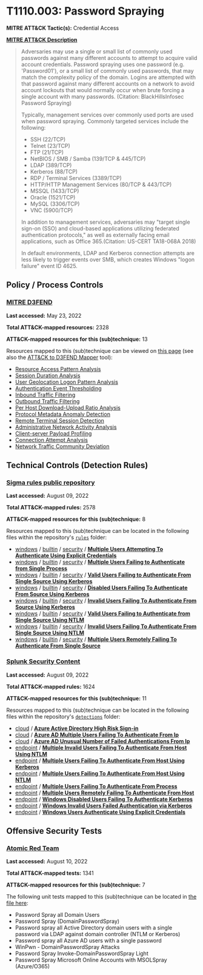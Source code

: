 # T1110.003: Password Spraying
**MITRE ATT&CK Tactic(s):** Credential Access

**[MITRE ATT&CK Description](https://attack.mitre.org/techniques/T1110/003)**
<blockquote>Adversaries may use a single or small list of commonly used passwords against many different accounts to attempt to acquire valid account credentials. Password spraying uses one password (e.g. 'Password01'), or a small list of commonly used passwords, that may match the complexity policy of the domain. Logins are attempted with that password against many different accounts on a network to avoid account lockouts that would normally occur when brute forcing a single account with many passwords. (Citation: BlackHillsInfosec Password Spraying)

Typically, management services over commonly used ports are used when password spraying. Commonly targeted services include the following:

* SSH (22/TCP)
* Telnet (23/TCP)
* FTP (21/TCP)
* NetBIOS / SMB / Samba (139/TCP & 445/TCP)
* LDAP (389/TCP)
* Kerberos (88/TCP)
* RDP / Terminal Services (3389/TCP)
* HTTP/HTTP Management Services (80/TCP & 443/TCP)
* MSSQL (1433/TCP)
* Oracle (1521/TCP)
* MySQL (3306/TCP)
* VNC (5900/TCP)

In addition to management services, adversaries may "target single sign-on (SSO) and cloud-based applications utilizing federated authentication protocols," as well as externally facing email applications, such as Office 365.(Citation: US-CERT TA18-068A 2018)

In default environments, LDAP and Kerberos connection attempts are less likely to trigger events over SMB, which creates Windows "logon failure" event ID 4625.</blockquote>

## Policy / Process Controls
### [MITRE D3FEND](https://d3fend.mitre.org/)
**Last accessed:** May 23, 2022

**Total ATT&CK-mapped resources:** 2328

**ATT&CK-mapped resources for this (sub)technique:** 13

Resources mapped to this (sub)technique can be viewed on [this page](https://d3fend.mitre.org/) (see also the [ATT&CK to D3FEND Mapper](https://d3fend.mitre.org/tools/attack-mapper) tool):

* [Resource Access Pattern Analysis](https://d3fend.mitre.org/technique/d3f:ResourceAccessPatternAnalysis)
* [Session Duration Analysis](https://d3fend.mitre.org/technique/d3f:SessionDurationAnalysis)
* [User Geolocation Logon Pattern Analysis](https://d3fend.mitre.org/technique/d3f:UserGeolocationLogonPatternAnalysis)
* [Authentication Event Thresholding](https://d3fend.mitre.org/technique/d3f:AuthenticationEventThresholding)
* [Inbound Traffic Filtering](https://d3fend.mitre.org/technique/d3f:InboundTrafficFiltering)
* [Outbound Traffic Filtering](https://d3fend.mitre.org/technique/d3f:OutboundTrafficFiltering)
* [Per Host Download-Upload Ratio Analysis](https://d3fend.mitre.org/technique/d3f:PerHostDownload-UploadRatioAnalysis)
* [Protocol Metadata Anomaly Detection](https://d3fend.mitre.org/technique/d3f:ProtocolMetadataAnomalyDetection)
* [Remote Terminal Session Detection](https://d3fend.mitre.org/technique/d3f:RemoteTerminalSessionDetection)
* [Administrative Network Activity Analysis](https://d3fend.mitre.org/technique/d3f:AdministrativeNetworkActivityAnalysis)
* [Client-server Payload Profiling](https://d3fend.mitre.org/technique/d3f:Client-serverPayloadProfiling)
* [Connection Attempt Analysis](https://d3fend.mitre.org/technique/d3f:ConnectionAttemptAnalysis)
* [Network Traffic Community Deviation](https://d3fend.mitre.org/technique/d3f:NetworkTrafficCommunityDeviation)

## Technical Controls (Detection Rules)
### [Sigma rules public repository](https://github.com/SigmaHQ/sigma)
**Last accessed:** August 09, 2022

**Total ATT&CK-mapped rules:** 2578

**ATT&CK-mapped resources for this (sub)technique:** 8

Resources mapped to this (sub)technique can be located in the following files within the repository's <code>[rules](https://github.com/SigmaHQ/sigma/tree/master/rules)</code> folder:

* [windows](https://github.com/SigmaHQ/sigma/tree/master/rules/windows/) / [builtin](https://github.com/SigmaHQ/sigma/tree/master/rules/windows/builtin/) / [security](https://github.com/SigmaHQ/sigma/tree/master/rules/windows/builtin/security/) / **[Multiple Users Attempting To Authenticate Using Explicit Credentials](https://github.com/SigmaHQ/sigma/blob/master/rules/windows/builtin/security/win_susp_failed_logons_explicit_credentials.yml)**
* [windows](https://github.com/SigmaHQ/sigma/tree/master/rules/windows/) / [builtin](https://github.com/SigmaHQ/sigma/tree/master/rules/windows/builtin/) / [security](https://github.com/SigmaHQ/sigma/tree/master/rules/windows/builtin/security/) / **[Multiple Users Failing to Authenticate from Single Process](https://github.com/SigmaHQ/sigma/blob/master/rules/windows/builtin/security/win_susp_failed_logons_single_process.yml)**
* [windows](https://github.com/SigmaHQ/sigma/tree/master/rules/windows/) / [builtin](https://github.com/SigmaHQ/sigma/tree/master/rules/windows/builtin/) / [security](https://github.com/SigmaHQ/sigma/tree/master/rules/windows/builtin/security/) / **[Valid Users Failing to Authenticate From Single Source Using Kerberos](https://github.com/SigmaHQ/sigma/blob/master/rules/windows/builtin/security/win_susp_failed_logons_single_source_kerberos.yml)**
* [windows](https://github.com/SigmaHQ/sigma/tree/master/rules/windows/) / [builtin](https://github.com/SigmaHQ/sigma/tree/master/rules/windows/builtin/) / [security](https://github.com/SigmaHQ/sigma/tree/master/rules/windows/builtin/security/) / **[Disabled Users Failing To Authenticate From Source Using Kerberos](https://github.com/SigmaHQ/sigma/blob/master/rules/windows/builtin/security/win_susp_failed_logons_single_source_kerberos2.yml)**
* [windows](https://github.com/SigmaHQ/sigma/tree/master/rules/windows/) / [builtin](https://github.com/SigmaHQ/sigma/tree/master/rules/windows/builtin/) / [security](https://github.com/SigmaHQ/sigma/tree/master/rules/windows/builtin/security/) / **[Invalid Users Failing To Authenticate From Source Using Kerberos](https://github.com/SigmaHQ/sigma/blob/master/rules/windows/builtin/security/win_susp_failed_logons_single_source_kerberos3.yml)**
* [windows](https://github.com/SigmaHQ/sigma/tree/master/rules/windows/) / [builtin](https://github.com/SigmaHQ/sigma/tree/master/rules/windows/builtin/) / [security](https://github.com/SigmaHQ/sigma/tree/master/rules/windows/builtin/security/) / **[Valid Users Failing to Authenticate from Single Source Using NTLM](https://github.com/SigmaHQ/sigma/blob/master/rules/windows/builtin/security/win_susp_failed_logons_single_source_ntlm.yml)**
* [windows](https://github.com/SigmaHQ/sigma/tree/master/rules/windows/) / [builtin](https://github.com/SigmaHQ/sigma/tree/master/rules/windows/builtin/) / [security](https://github.com/SigmaHQ/sigma/tree/master/rules/windows/builtin/security/) / **[Invalid Users Failing To Authenticate From Single Source Using NTLM](https://github.com/SigmaHQ/sigma/blob/master/rules/windows/builtin/security/win_susp_failed_logons_single_source_ntlm2.yml)**
* [windows](https://github.com/SigmaHQ/sigma/tree/master/rules/windows/) / [builtin](https://github.com/SigmaHQ/sigma/tree/master/rules/windows/builtin/) / [security](https://github.com/SigmaHQ/sigma/tree/master/rules/windows/builtin/security/) / **[Multiple Users Remotely Failing To Authenticate From Single Source](https://github.com/SigmaHQ/sigma/blob/master/rules/windows/builtin/security/win_susp_failed_remote_logons_single_source.yml)**

### [Splunk Security Content](https://github.com/splunk/security_content)
**Last accessed:** August 09, 2022

**Total ATT&CK-mapped rules:** 1624

**ATT&CK-mapped resources for this (sub)technique:** 11

Resources mapped to this (sub)technique can be located in the following files within the repository's <code>[detections](https://github.com/splunk/security_content/tree/develop/detections)</code> folder:

* [cloud](https://github.com/splunk/security_content/tree/develop/detections/cloud/) / **[Azure Active Directory High Risk Sign-in](https://github.com/splunk/security_content/blob/develop/detections/cloud/azure_active_directory_high_risk_sign_in.yml)**
* [cloud](https://github.com/splunk/security_content/tree/develop/detections/cloud/) / **[Azure AD Multiple Users Failing To Authenticate From Ip](https://github.com/splunk/security_content/blob/develop/detections/cloud/azure_ad_multiple_users_failing_to_authenticate_from_ip.yml)**
* [cloud](https://github.com/splunk/security_content/tree/develop/detections/cloud/) / **[Azure AD Unusual Number of Failed Authentications From Ip](https://github.com/splunk/security_content/blob/develop/detections/cloud/azure_ad_unusual_number_of_failed_authentications_from_ip.yml)**
* [endpoint](https://github.com/splunk/security_content/tree/develop/detections/endpoint/) / **[Multiple Invalid Users Failing To Authenticate From Host Using NTLM](https://github.com/splunk/security_content/blob/develop/detections/endpoint/multiple_invalid_users_failing_to_authenticate_from_host_using_ntlm.yml)**
* [endpoint](https://github.com/splunk/security_content/tree/develop/detections/endpoint/) / **[Multiple Users Failing To Authenticate From Host Using Kerberos](https://github.com/splunk/security_content/blob/develop/detections/endpoint/multiple_users_failing_to_authenticate_from_host_using_kerberos.yml)**
* [endpoint](https://github.com/splunk/security_content/tree/develop/detections/endpoint/) / **[Multiple Users Failing To Authenticate From Host Using NTLM](https://github.com/splunk/security_content/blob/develop/detections/endpoint/multiple_users_failing_to_authenticate_from_host_using_ntlm.yml)**
* [endpoint](https://github.com/splunk/security_content/tree/develop/detections/endpoint/) / **[Multiple Users Failing To Authenticate From Process](https://github.com/splunk/security_content/blob/develop/detections/endpoint/multiple_users_failing_to_authenticate_from_process.yml)**
* [endpoint](https://github.com/splunk/security_content/tree/develop/detections/endpoint/) / **[Multiple Users Remotely Failing To Authenticate From Host](https://github.com/splunk/security_content/blob/develop/detections/endpoint/multiple_users_remotely_failing_to_authenticate_from_host.yml)**
* [endpoint](https://github.com/splunk/security_content/tree/develop/detections/endpoint/) / **[Windows Disabled Users Failing To Authenticate Kerberos](https://github.com/splunk/security_content/blob/develop/detections/endpoint/windows_disabled_users_failing_to_authenticate_kerberos.yml)**
* [endpoint](https://github.com/splunk/security_content/tree/develop/detections/endpoint/) / **[Windows Invalid Users Failed Authentication via Kerberos](https://github.com/splunk/security_content/blob/develop/detections/endpoint/windows_invalid_users_failed_authentication_via_kerberos.yml)**
* [endpoint](https://github.com/splunk/security_content/tree/develop/detections/endpoint/) / **[Windows Users Authenticate Using Explicit Credentials](https://github.com/splunk/security_content/blob/develop/detections/endpoint/windows_users_authenticate_using_explicit_credentials.yml)**


## Offensive Security Tests
### [Atomic Red Team](https://github.com/redcanaryco/atomic-red-team)
**Last accessed:** August 10, 2022

**Total ATT&CK-mapped tests:** 1341

**ATT&CK-mapped resources for this (sub)technique:** 7

The following unit tests mapped to this (sub)technique can be located in [the file here](https://github.com/redcanaryco/atomic-red-team/tree/master/atomics/T1110.003/T1110.003.yaml):

* Password Spray all Domain Users
* Password Spray (DomainPasswordSpray)
* Password spray all Active Directory domain users with a single password via LDAP against domain controller (NTLM or Kerberos)
* Password spray all Azure AD users with a single password
* WinPwn - DomainPasswordSpray Attacks
* Password Spray Invoke-DomainPasswordSpray Light
* Password Spray Microsoft Online Accounts with MSOLSpray (Azure/O365)

